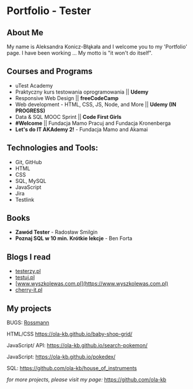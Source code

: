 # Portfolio - Tester

## About Me 

My name is Aleksandra Konicz-Błąkała and I welcome you to my 'Portfolio' page. I have been working ...
My motto is "it won't do itself".

## Courses and Programs
* uTest Academy
* Praktyczny kurs testowania oprogramowania || **Udemy**
* Responsive Web Design || **freeCodeCamp**
* Web development - HTML, CSS, JS, Node, and More  || **Udemy (IN PROGRESS)**
* Data & SQL MOOC Sprint || **Code First Girls**
* **#Welcome** || Fundacja Mamo Pracuj and Fundacja Kronenberga
* **Let's do IT AKAdemy 2!** - Fundacja Mamo and Akamai

## Technologies and Tools: 
* Git, GitHub
* HTML
* CSS
* SQL, MySQL
* JavaScript
* Jira
* Testlink

## Books
* **Zawód Tester** - Radosław Smilgin
* **Poznaj SQL w 10 min. Krótkie lekcje** - Ben Forta

## Blogs I read 
* [testerzy.pl](https://testerzy.pl/)
* [testuj.pl](https://testuj.pl)
* [www.wyszkolewas.com.pl](https://www.wyszkolewas.com.pl)
* [cherry-it.pl](http://cherry-it.pl/)

## My projects 
BUGS:
[Rossmann](https://docs.google.com/spreadsheets/d/1DfQY3UjULTT21nEj6HJPXbSsdWgRr4Dv1blUEO7rvlA/edit?usp=sharing)

HTML/CSS
https://ola-kb.github.io/baby-shop-grid/

JavaScript/ API:
https://ola-kb.github.io/search-pokemon/

JavaScript:
https://ola-kb.github.io/pokedex/

SQL:
https://github.com/ola-kb/house_of_instruments

_for more projects, please visit my page:_
https://github.com/ola-kb


